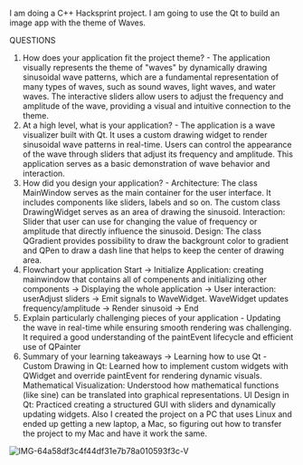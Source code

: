 I am doing a C++ Hacksprint project. I am going to use the Qt to build an image app with the theme of Waves.

QUESTIONS
1. How does your application fit the project theme? - The application visually represents the theme of "waves" by dynamically drawing sinusoidal wave patterns, which are a fundamental representation of many types of waves, such as sound waves, light waves, and water waves. The interactive sliders allow users to adjust the frequency and amplitude of the wave, providing a visual and intuitive connection to the theme.
2. At a high level, what is your application? - The application is a wave visualizer built with Qt. It uses a custom drawing widget to render sinusoidal wave patterns in real-time. Users can control the appearance of the wave through sliders that adjust its frequency and amplitude. This application serves as a basic demonstration of wave behavior and interaction.
3. How did you design your application? - Architecture: The class MainWindow serves as the main container for the user interface. It includes components like sliders, labels and so on.
The custom class DrawingWidget serves as an area of drawing the sinusoid. Interaction: Slider that user can use for changing the value of frequency or amplitude that directly influence the sinusoid.
Design: The class QGradient provides possibility to draw the backgrount color to gradient and QPen to draw a dash line that helps to keep the center of drawing area.
4. Flowchart your application Start -> Initialize Application: creating mainwindow that contains all of compenents and initializing other components -> Displaying the whole application -> User interaction: userAdjust sliders → Emit signals to WaveWidget. WaveWidget updates frequency/amplitude -> Render sinusoid -> End
5. Explain particularly challenging pieces of your application - Updating the wave in real-time while ensuring smooth rendering was challenging. It required a good understanding of the paintEvent lifecycle and efficient use of QPainter
6. Summary of your learning takeaways -> Learning how to use Qt - Custom Drawing in Qt: Learned how to implement custom widgets with QWidget and override paintEvent for rendering dynamic visuals. Mathematical Visualization: Understood how mathematical functions (like sine) can be translated into graphical representations. UI Design in Qt: Practiced creating a structured GUI with sliders and dynamically updating widgets. Also I created the project on a PC that uses Linux and ended up getting a new laptop, a Mac, so figuring out how to transfer the project to my Mac and have it work the same.


![IMG-64a58df3c4f44df31e7b78a010593f3c-V](https://github.com/user-attachments/assets/f0d95323-63bb-4c93-8cf3-746d827dd97f)
